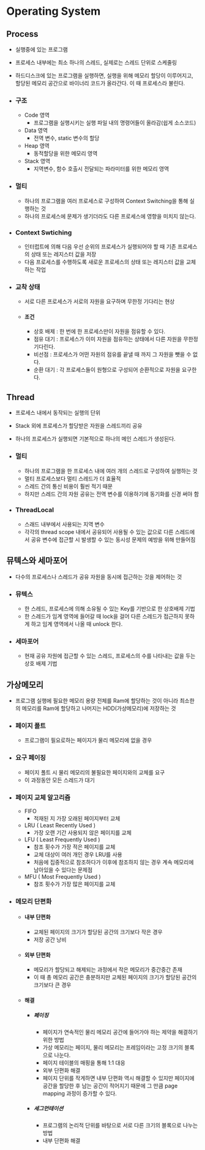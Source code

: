 # Operating System

## Process

* 실행중에 있는 프로그램

* 프로세스 내부에는 최소 하나의 스레드, 실제로는 스레드 단위로 스케줄링

* 하드디스크에 있는 프로그램을 실행하면, 실행을 위해 메모리 할당이 이루어지고, 할당된 메모리 공간으로 바이너리 코드가 올라간다. 이 때 프로세스라 불린다.

* ### 구조

  * Code 영역
    * 프로그램을 실행시키는 실행 파일 내의 명령어들이 올라감(쉽게 소스코드)
  * Data 영역
    * 전역 변수, static 변수의 할당
  * Heap 영역
    * 동적할당을 위한 메모리 영역
  * Stack 영역
    * 지역변수, 함수 호출시 전달되는 파라미터를 위한 메모리 영역
  
* ### 멀티

  * 하나의 프로그램을 여러 프로세스로 구성하여 Context Switching을 통해 실행하는 것
  * 하나의 프로세스에 문제가 생기더라도 다른 프로세스에 영향을 미치지 않는다.

* ### Context Swtiching

  * 인터럽트에 의해 다음 우선 순위의 프로세스가 실행되어야 할 때 기존 프로세스의 상태 또는 레지스터 값을 저장
  * 다음 프로세스를 수행하도록 새로운 프로세스의 상태 또는 레지스터 값을 교체하는 작업

* ### 교착 상태

  * 서로 다른 프로세스가 서로의 자원을 요구하며 무한정 기다리는 현상

  * #### 조건

    * 상호 배제 : 한 번에 한 프로세스만이 자원을 점유할 수 있다.
    * 점유 대기 : 프로세스가 이미 자원을 점유하는 상태에서 다른 자원을 무한정 기다린다.
    * 비선점 : 프로세스가 어떤 자원의 점유를 끝낼 때 까지 그 자원을 뺏을 수 없다.
    * 순환 대기 : 각 프로세스들이 원형으로 구성되어 순환적으로 자원을 요구한다.



## Thread

* 프로세스 내에서 동작되는 실행의 단위

* Stack 외에 프로세스가 할당받은 자원을 스레드끼리 공유

* 하나의 프로세스가 실행되면 기본적으로 하나의 메인 스레드가 생성된다.

* ### 멀티

  * 하나의 프로그램을 한 프로세스 내에 여러 개의 스레드로 구성하여 실행하는 것
  * 멀티 프로세스보다 멀티 스레드가 더 효율적
  * 스레드 간의 통신 비용이 훨씬 적기 때문
  * 하지만 스레드 간의 자원 공유는 전역 변수를 이용하기에 동기화를 신경 써야 함

* ### ThreadLocal

  * 스래드 내부에서 사용되는 지역 변수
  * 각각의 thread scope 내에서 공유되어 사용될 수 있는 값으로 다른 스레드에서 공유 변수에 접근할 시 발생할 수 있는 동시성 문제의 예방을 위해 만들어짐



## 뮤텍스와 세마포어

* 다수의 프로세스나 스레드가 공유 자원을 동시에 접근하는 것을 제어하는 것

* ### 뮤텍스

  * 한 스레드, 프로세스에 의해 소유될 수 있는 Key를 기반으로 한 상호배제 기법
  * 한 스레드가 임계 영역에 들어갈 때 lock을 걸어 다른 스레드가 접근하지 못하게 하고 임계 영역에서 나올 때 unlock 한다.

* ### 세마포어

  * 현재 공유 자원에 접근할 수 있는 스레드, 프로세스의 수를 나타내는 값을 두는 상호 배제 기법



## 가상메모리

* 프로그램 실행에 필요한 메모리 용량 전체를 Ram에 할당하는 것이 아니라 최소한의 메모리를 Ram에 할당하고 나머지는 HDD(가상메모리)에 저장하는 것

* ### 페이지 폴트

  * 프로그램이 필요로하는 페이지가 물리 메모리에 없을 경우

* ### 요구 페이징

  * 페이지 폴트 시 물리 메모리의 불필요한 페이지와의 교체를 요구
  * 이 과정동안 모든 스레드가 대기

* ### 페이지 교체 알고리즘

  * FIFO
    * 적재된 지 가장 오래된 페이지부터 교체
  * LRU ( Least Recently Used )
    * 가장 오랜 기간 사용되지 않은 페이지를 교체
  * LFU ( Least Frequently Used )
    * 참조 횟수가 가장 적은 페이지를 교체
    * 교체 대상이 여러 개인 경우 LRU를 사용
    * 처음에 집중적으로 참조하다가 이후에 참조하지 않는 경우 계속 메모리에 남아있을 수 있다는 문제점
  * MFU ( Most Frequently Used )
    * 참조 횟수가 가장 많은 페이지를 교체

* ### 메모리 단편화

  * #### 내부 단편화

    * 교체된 페이지의 크기가 할당된 공간의 크기보다 작은 경우
    * 저장 공간 낭비

  * #### 외부 단편화

    * 메모리가 할당되고 해제되는 과정에서 작은 메모리가 중간중간 존재
    * 이 때 총 메모리 공간은 충분하지만 교체된 페이지의 크기가 할당된 공간의 크기보다 큰 경우

  * #### 해결

    * ##### 페이징

      * 페이지가 연속적인 물리 메모리 공간에 들어가야 하는 제약을 해결하기 위한 방법
      * 가상 메모리는 페이지, 물리 메모리는 프레임이라는 고정 크기의 블록으로 나눈다.
      * 페이지 테이블의 매핑을 통해 1:1 대응
      * 외부 단편화 해결
      * 페이지 단위를 작게하면 내부 단편화 역시 해결할 수 있지만 페이지에 공간을 할당한 후 남는 공간이 적어지기 때문에 그 만큼 page mapping 과정이 증가할 수 있다.

    * ##### 세그먼테이션

      * 프로그램의 논리적 단위를 바탕으로 서로 다른 크기의 블록으로 나누는 방법
      * 내부 단편화 해결